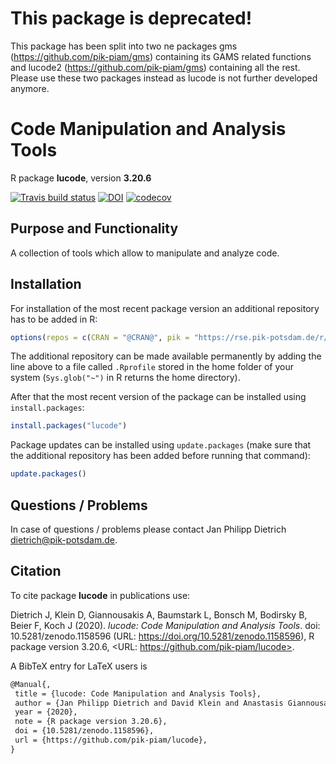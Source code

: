 # This package is deprecated!

This package has been split into two ne packages gms (https://github.com/pik-piam/gms) containing its GAMS related functions and lucode2 (https://github.com/pik-piam/gms) containing all the rest. Please use these two packages instead as lucode is not further developed anymore.

# Code Manipulation and Analysis Tools

R package **lucode**, version **3.20.6**

[![Travis build status](https://travis-ci.com/pik-piam/lucode.svg?branch=master)](https://travis-ci.com/pik-piam/lucode) [![DOI](https://zenodo.org/badge/DOI/10.5281/zenodo.1158596.svg)](https://doi.org/10.5281/zenodo.1158596) [![codecov](https://codecov.io/gh/pik-piam/lucode/branch/master/graph/badge.svg)](https://codecov.io/gh/pik-piam/lucode)

## Purpose and Functionality

A collection of tools which allow to manipulate and analyze code.


## Installation

For installation of the most recent package version an additional repository has to be added in R:

```r
options(repos = c(CRAN = "@CRAN@", pik = "https://rse.pik-potsdam.de/r/packages"))
```
The additional repository can be made available permanently by adding the line above to a file called `.Rprofile` stored in the home folder of your system (`Sys.glob("~")` in R returns the home directory).

After that the most recent version of the package can be installed using `install.packages`:

```r 
install.packages("lucode")
```

Package updates can be installed using `update.packages` (make sure that the additional repository has been added before running that command):

```r 
update.packages()
```

## Questions / Problems

In case of questions / problems please contact Jan Philipp Dietrich <dietrich@pik-potsdam.de>.

## Citation

To cite package **lucode** in publications use:

Dietrich J, Klein D, Giannousakis A, Baumstark L, Bonsch M, Bodirsky B, Beier
F, Koch J (2020). _lucode: Code Manipulation and Analysis Tools_. doi:
10.5281/zenodo.1158596 (URL: https://doi.org/10.5281/zenodo.1158596), R package
version 3.20.6, <URL: https://github.com/pik-piam/lucode>.

A BibTeX entry for LaTeX users is

 ```latex
@Manual{,
  title = {lucode: Code Manipulation and Analysis Tools},
  author = {Jan Philipp Dietrich and David Klein and Anastasis Giannousakis and Lavinia Baumstark and Markus Bonsch and Benjamin Leon Bodirsky and Felicitas Beier and Johannes Koch},
  year = {2020},
  note = {R package version 3.20.6},
  doi = {10.5281/zenodo.1158596},
  url = {https://github.com/pik-piam/lucode},
}
```

